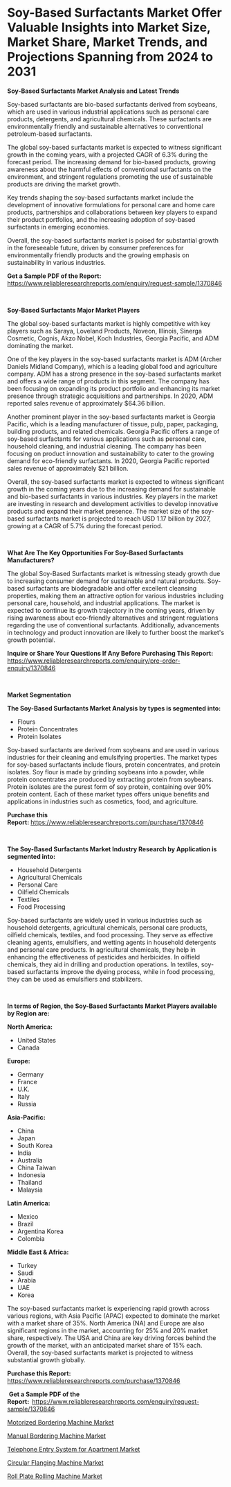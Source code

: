 <p><h1>Soy-Based Surfactants Market Offer Valuable Insights into Market Size, Market Share, Market Trends, and Projections Spanning from 2024 to 2031</h1></p><p><strong>Soy-Based Surfactants Market Analysis and Latest Trends</strong></p>
<p><p>Soy-based surfactants are bio-based surfactants derived from soybeans, which are used in various industrial applications such as personal care products, detergents, and agricultural chemicals. These surfactants are environmentally friendly and sustainable alternatives to conventional petroleum-based surfactants.</p><p>The global soy-based surfactants market is expected to witness significant growth in the coming years, with a projected CAGR of 6.3% during the forecast period. The increasing demand for bio-based products, growing awareness about the harmful effects of conventional surfactants on the environment, and stringent regulations promoting the use of sustainable products are driving the market growth.</p><p>Key trends shaping the soy-based surfactants market include the development of innovative formulations for personal care and home care products, partnerships and collaborations between key players to expand their product portfolios, and the increasing adoption of soy-based surfactants in emerging economies.</p><p>Overall, the soy-based surfactants market is poised for substantial growth in the foreseeable future, driven by consumer preferences for environmentally friendly products and the growing emphasis on sustainability in various industries.</p></p>
<p><strong>Get a Sample PDF of the Report:&nbsp;</strong> <a href="https://www.reliableresearchreports.com/enquiry/request-sample/1370846">https://www.reliableresearchreports.com/enquiry/request-sample/1370846</a></p>
<p>&nbsp;</p>
<p><strong>Soy-Based Surfactants Major Market Players</strong></p>
<p><p>The global soy-based surfactants market is highly competitive with key players such as Saraya, Loveland Products, Noveon, Illinois, Sinerga Cosmetic, Cognis, Akzo Nobel, Koch Industries, Georgia Pacific, and ADM dominating the market.</p><p>One of the key players in the soy-based surfactants market is ADM (Archer Daniels Midland Company), which is a leading global food and agriculture company. ADM has a strong presence in the soy-based surfactants market and offers a wide range of products in this segment. The company has been focusing on expanding its product portfolio and enhancing its market presence through strategic acquisitions and partnerships. In 2020, ADM reported sales revenue of approximately $64.36 billion.</p><p>Another prominent player in the soy-based surfactants market is Georgia Pacific, which is a leading manufacturer of tissue, pulp, paper, packaging, building products, and related chemicals. Georgia Pacific offers a range of soy-based surfactants for various applications such as personal care, household cleaning, and industrial cleaning. The company has been focusing on product innovation and sustainability to cater to the growing demand for eco-friendly surfactants. In 2020, Georgia Pacific reported sales revenue of approximately $21 billion.</p><p>Overall, the soy-based surfactants market is expected to witness significant growth in the coming years due to the increasing demand for sustainable and bio-based surfactants in various industries. Key players in the market are investing in research and development activities to develop innovative products and expand their market presence. The market size of the soy-based surfactants market is projected to reach USD 1.17 billion by 2027, growing at a CAGR of 5.7% during the forecast period.</p></p>
<p>&nbsp;</p>
<p><strong>What Are The Key Opportunities For Soy-Based Surfactants Manufacturers?</strong></p>
<p><p>The global Soy-Based Surfactants market is witnessing steady growth due to increasing consumer demand for sustainable and natural products. Soy-based surfactants are biodegradable and offer excellent cleansing properties, making them an attractive option for various industries including personal care, household, and industrial applications. The market is expected to continue its growth trajectory in the coming years, driven by rising awareness about eco-friendly alternatives and stringent regulations regarding the use of conventional surfactants. Additionally, advancements in technology and product innovation are likely to further boost the market's growth potential.</p></p>
<p><strong>Inquire or Share Your Questions If Any Before Purchasing This Report:</strong> <a href="https://www.reliableresearchreports.com/enquiry/pre-order-enquiry/1370846">https://www.reliableresearchreports.com/enquiry/pre-order-enquiry/1370846</a></p>
<p>&nbsp;</p>
<p><strong>Market Segmentation</strong></p>
<p><strong>The Soy-Based Surfactants Market Analysis by types is segmented into:</strong></p>
<p><ul><li>Flours</li><li>Protein Concentrates</li><li>Protein Isolates</li></ul></p>
<p><p>Soy-based surfactants are derived from soybeans and are used in various industries for their cleaning and emulsifying properties. The market types for soy-based surfactants include flours, protein concentrates, and protein isolates. Soy flour is made by grinding soybeans into a powder, while protein concentrates are produced by extracting protein from soybeans. Protein isolates are the purest form of soy protein, containing over 90% protein content. Each of these market types offers unique benefits and applications in industries such as cosmetics, food, and agriculture.</p></p>
<p><strong>Purchase this Report:&nbsp;</strong><a href="https://www.reliableresearchreports.com/purchase/1370846">https://www.reliableresearchreports.com/purchase/1370846</a></p>
<p>&nbsp;</p>
<p><strong>The Soy-Based Surfactants Market Industry Research by Application is segmented into:</strong></p>
<p><ul><li>Household Detergents</li><li>Agricultural Chemicals</li><li>Personal Care</li><li>Oilfield Chemicals</li><li>Textiles</li><li>Food Processing</li></ul></p>
<p><p>Soy-based surfactants are widely used in various industries such as household detergents, agricultural chemicals, personal care products, oilfield chemicals, textiles, and food processing. They serve as effective cleaning agents, emulsifiers, and wetting agents in household detergents and personal care products. In agricultural chemicals, they help in enhancing the effectiveness of pesticides and herbicides. In oilfield chemicals, they aid in drilling and production operations. In textiles, soy-based surfactants improve the dyeing process, while in food processing, they can be used as emulsifiers and stabilizers.</p></p>
<p>&nbsp;</p>
<p><strong>In terms of Region, the Soy-Based Surfactants Market Players available by Region are:</strong></p>
<p>
    <p> <strong> North America: </strong>
        <ul>
            <li>United States</li>
            <li>Canada</li>
        </ul>
        </p> 
    <p> <strong> Europe: </strong>
        <ul>
            <li>Germany</li>
            <li>France</li>
            <li>U.K.</li>
            <li>Italy</li>
            <li>Russia</li>
        </ul>
        </p> 
    <p> <strong> Asia-Pacific: </strong>
        <ul>
            <li>China</li>
            <li>Japan</li>
            <li>South Korea</li>
            <li>India</li>
            <li>Australia</li>
            <li>China Taiwan</li>
            <li>Indonesia</li>
            <li>Thailand</li>
            <li>Malaysia</li>
        </ul>
        </p> 
    <p> <strong> Latin America: </strong>
        <ul>
            <li>Mexico</li>
            <li>Brazil</li>
            <li>Argentina Korea</li>
            <li>Colombia</li>
        </ul>
        </p> 
    <p> <strong> Middle East & Africa: </strong>
        <ul>
            <li>Turkey</li>
            <li>Saudi</li>
            <li>Arabia</li>
            <li>UAE</li>
            <li>Korea</li>
        </ul>
    </p>
    </p>
<p><p>The soy-based surfactants market is experiencing rapid growth across various regions, with Asia Pacific (APAC) expected to dominate the market with a market share of 35%. North America (NA) and Europe are also significant regions in the market, accounting for 25% and 20% market share, respectively. The USA and China are key driving forces behind the growth of the market, with an anticipated market share of 15% each. Overall, the soy-based surfactants market is projected to witness substantial growth globally.</p></p>
<p><strong>Purchase this Report: </strong><a href="https://www.reliableresearchreports.com/purchase/1370846">https://www.reliableresearchreports.com/purchase/1370846</a></p>
<p>&nbsp;<strong>Get a Sample PDF of the Report:&nbsp;&nbsp;</strong><a href="https://www.reliableresearchreports.com/enquiry/request-sample/1370846">https://www.reliableresearchreports.com/enquiry/request-sample/1370846</a></p>
<p><strong></strong></p>
<p><p><a href="https://medium.com/@carolynblack669/motorized-bordering-machine-market-exploring-market-share-market-trends-and-future-growth-70e6812135ce">Motorized Bordering Machine Market</a></p><p><a href="https://medium.com/@carolynblack669/manual-bordering-machine-market-competitive-analysis-market-trends-and-forecast-to-2031-29401ba2c222">Manual Bordering Machine Market</a></p><p><a href="https://medium.com/@carolynblack669/telephone-entry-system-for-apartment-market-analysis-its-cagr-market-segmentation-and-global-96b1d8d3ab99">Telephone Entry System for Apartment Market</a></p><p><a href="https://medium.com/@carolynblack669/decoding-circular-flanging-machine-market-metrics-market-share-trends-and-growth-patterns-cb4b8679bdf9">Circular Flanging Machine Market</a></p><p><a href="https://medium.com/@carolynblack669/roll-plate-rolling-machine-market-analysis-and-sze-forecasted-for-period-from-2024-to-2031-39b734992905">Roll Plate Rolling Machine Market</a></p></p>